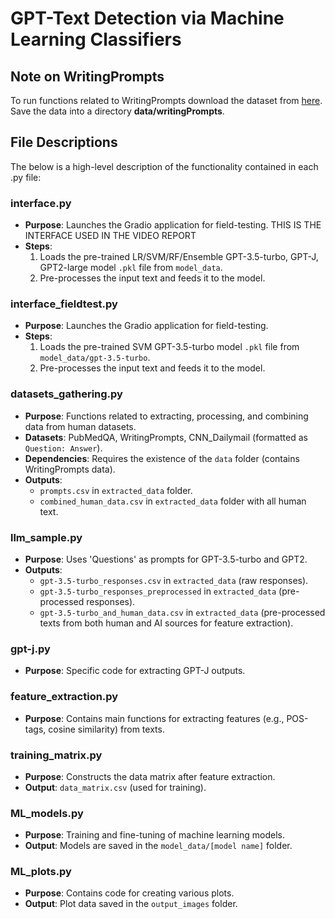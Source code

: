 # GPT-Text Detection via Machine Learning Classifiers

## Note on WritingPrompts
To run functions related to WritingPrompts download the dataset from [here](https://www.kaggle.com/datasets/ratthachat/writing-prompts). Save the data into a directory **data/writingPrompts**.

## File Descriptions
The below is a high-level description of the functionality contained in each .py file:


### interface.py
- **Purpose**: Launches the Gradio application for field-testing. THIS IS THE INTERFACE USED IN THE VIDEO REPORT
- **Steps**:
  1. Loads the pre-trained LR/SVM/RF/Ensemble GPT-3.5-turbo, GPT-J, GPT2-large model `.pkl` file from `model_data`.
  2. Pre-processes the input text and feeds it to the model.

### interface_fieldtest.py
- **Purpose**: Launches the Gradio application for field-testing.
- **Steps**:
  1. Loads the pre-trained SVM GPT-3.5-turbo model `.pkl` file from `model_data/gpt-3.5-turbo`.
  2. Pre-processes the input text and feeds it to the model.

### datasets_gathering.py
- **Purpose**: Functions related to extracting, processing, and combining data from human datasets.
- **Datasets**: PubMedQA, WritingPrompts, CNN_Dailymail (formatted as `Question: Answer`).
- **Dependencies**: Requires the existence of the `data` folder (contains WritingPrompts data).
- **Outputs**:
  - `prompts.csv` in `extracted_data` folder.
  - `combined_human_data.csv` in `extracted_data` folder with all human text.

### llm_sample.py
- **Purpose**: Uses 'Questions' as prompts for GPT-3.5-turbo and GPT2.
- **Outputs**:
  - `gpt-3.5-turbo_responses.csv` in `extracted_data` (raw responses).
  - `gpt-3.5-turbo_responses_preprocessed` in `extracted_data` (pre-processed responses).
  - `gpt-3.5-turbo_and_human_data.csv` in `extracted_data` (pre-processed texts from both human and AI sources for feature extraction).

### gpt-j.py
- **Purpose**: Specific code for extracting GPT-J outputs.

### feature_extraction.py
- **Purpose**: Contains main functions for extracting features (e.g., POS-tags, cosine similarity) from texts.

### training_matrix.py
- **Purpose**: Constructs the data matrix after feature extraction.
- **Output**: `data_matrix.csv` (used for training).

### ML_models.py
- **Purpose**: Training and fine-tuning of machine learning models.
- **Output**: Models are saved in the `model_data/[model name]` folder.

### ML_plots.py
- **Purpose**: Contains code for creating various plots.
- **Output**: Plot data saved in the `output_images` folder.


                                          

